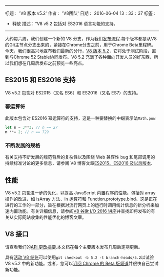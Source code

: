 ***

标题： 'V8 版本 v5.2'
作者： 'V8团队'
日期： 2016-06-04 13：33：37
标签：

*   释放
    描述：“V8 v5.2 包括对 ES2016 语言功能的支持。

***

大约每六周，我们创建一个新的 V8 分支，作为我们[发布流程](/docs/release-process).每个版本都是从V8的Git主节点分支出来的，紧接在Chrome分支之前，用于Chrome Beta里程碑。今天，我们很高兴地宣布我们最新的分行，[V8 版本 5.2](https://chromium.googlesource.com/v8/v8.git/+log/branch-heads/5.2)，它将处于测试阶段，直到与Chrome 52 Stable协同发布。V8 5.2 充满了各种面向开发人员的好东西，所以我们想在几周后发布之前预览一些亮点。

## ES2015 和 ES2016 支持

V8 v5.2 包含对 ES2015（又名 ES6）和 ES2016（又名 ES7）的支持。

### 幂运算符

此版本包含对 ES2016 幂运算符的支持，这是一种要替换的中缀表示法`Math.pow`.

```js
let n = 3**3; // n == 27
n **= 2; // n == 729
```

### 不断发展的规格

有关支持不断发展的规范背后的复杂性以及围绕 Web 兼容性 bug 和尾部调用的持续标准讨论的更多信息，请参阅 V8 博客文章[ES2015、ES2016 及以后版本](/blog/modern-javascript).

## 性能

V8 v5.2 包含进一步的优化，以提高 JavaScript 内置程序的性能，包括对 array 操作的改进，如 isArray 方法、in 运算符和 Function.prototype.bind。这是正在进行的工作的一部分，旨在根据对流行网页上的运行时调用统计信息的新分析来加速内置功能。有关详细信息，请参阅[V8 谷歌 I/O 2016 讲座](https://www.youtube.com/watch?v=N1swY14jiKc)并查找即将发布的有关从实际网站收集的性能优化的博客文章。

## V8 接口

请查看我们的[API 更改摘要](https://docs.google.com/document/d/1g8JFi8T_oAE\_7uAri7Njtig7fKaPDfotU6huOa1alds/edit).本文档在每个主要版本发布几周后定期更新。

具有[活动 V8 结账](https://v8.dev/docs/source-code#using-git)可以使用`git checkout -b 5.2 -t branch-heads/5.2`以试验 V8 v5.2 中的新功能。或者，您可以[订阅 Chrome 的 Beta 版频道](https://www.google.com/chrome/browser/beta.html)并很快自己尝试新功能。
